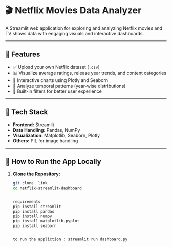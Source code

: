 # 🎬 Netflix Movies Data Analyzer

A Streamlit web application for exploring and analyzing Netflix movies and TV shows data with engaging visuals and interactive dashboards.

---

## 📌 Features

- ✅ Upload your own Netflix dataset (`.csv`)
- 📊 Visualize average ratings, release year trends, and content categories
- 🧩 Interactive charts using Plotly and Seaborn
- 📅 Analyze temporal patterns (year-wise distributions)
- 🔎 Built-in filters for better user experience

---

## 🚀 Tech Stack

- **Frontend:** Streamlit
- **Data Handling:** Pandas, NumPy
- **Visualization:** Matplotlib, Seaborn, Plotly
- **Others:** PIL for image handling

---

## 📁 How to Run the App Locally

1. **Clone the Repository:**
   ```bash
   git clone  link
   cd netflix-streamlit-dashboard


   requirements
   pip install streamlit
   pip install pandas
   pip install numpy
   pip install matplotlib.pyplot
   pip install seaborn


   to run the appliction : streamlit run dashboard.py

